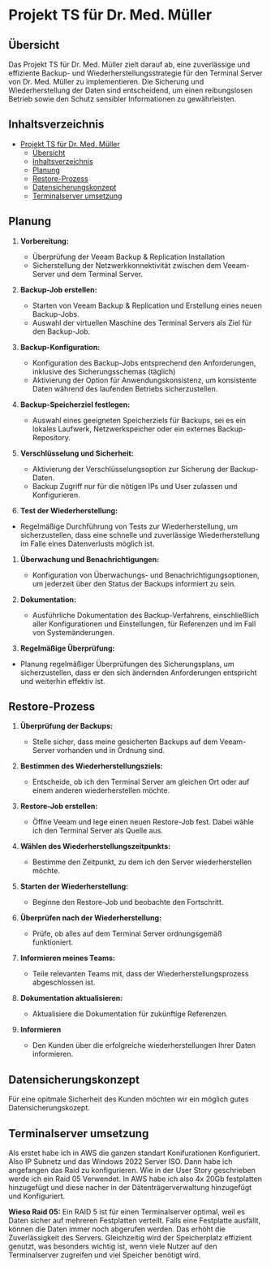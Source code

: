 # Projekt TS für Dr. Med. Müller

## Übersicht 

Das Projekt TS für Dr. Med. Müller zielt darauf ab, eine zuverlässige und effiziente Backup- und Wiederherstellungsstrategie für den Terminal Server von Dr. Med. Müller zu implementieren. Die Sicherung und Wiederherstellung der Daten sind entscheidend, um einen reibungslosen Betrieb sowie den Schutz sensibler Informationen zu gewährleisten.

## Inhaltsverzeichnis


- [Projekt TS für Dr. Med. Müller](#projekt-ts-für-dr-med-müller)
  - [Übersicht](#übersicht)
  - [Inhaltsverzeichnis](#inhaltsverzeichnis)
  - [Planung](#planung)
  - [Restore-Prozess](#restore-prozess)
  - [Datensicherungskonzept](#datensicherungskonzept)
  - [Terminalserver umsetzung](#terminalserver-umsetzung)
## Planung

1. **Vorbereitung:**
   - Überprüfung der Veeam Backup & Replication Installation 
   - Sicherstellung der Netzwerkkonnektivität zwischen dem Veeam-Server und dem Terminal Server.

2. **Backup-Job erstellen:**
   - Starten von Veeam Backup & Replication und Erstellung eines neuen Backup-Jobs.
   - Auswahl der virtuellen Maschine des Terminal Servers als Ziel für den Backup-Job.

3. **Backup-Konfiguration:**
   - Konfiguration des Backup-Jobs entsprechend den Anforderungen, inklusive des Sicherungsschemas (täglich)
   - Aktivierung der Option für Anwendungskonsistenz, um konsistente Daten während des laufenden Betriebs sicherzustellen.

4. **Backup-Speicherziel festlegen:**
   - Auswahl eines geeigneten Speicherziels für Backups, sei es ein lokales Laufwerk, Netzwerkspeicher oder ein externes Backup-Repository.


5. **Verschlüsselung und Sicherheit:**
   - Aktivierung der Verschlüsselungsoption zur Sicherung der Backup-Daten.
   - Backup Zugriff nur für die nötigen IPs und User zulassen und Konfigurieren.

6. **Test der Wiederherstellung:**
  - Regelmäßige Durchführung von Tests zur Wiederherstellung, um sicherzustellen, dass eine schnelle und zuverlässige Wiederherstellung im Falle eines Datenverlusts möglich ist.

1. **Überwachung und Benachrichtigungen:**
   - Konfiguration von Überwachungs- und Benachrichtigungsoptionen, um jederzeit über den Status der Backups informiert zu sein.

2. **Dokumentation:**
   - Ausführliche Dokumentation des Backup-Verfahrens, einschließlich aller Konfigurationen und Einstellungen, für Referenzen und im Fall von Systemänderungen.

 3. **Regelmäßige Überprüfung:**
   - Planung regelmäßiger Überprüfungen des Sicherungsplans, um sicherzustellen, dass er den sich ändernden Anforderungen entspricht und weiterhin effektiv ist.

## Restore-Prozess

1. **Überprüfung der Backups:**
   - Stelle sicher, dass meine gesicherten Backups auf dem Veeam-Server vorhanden und in Ordnung sind.

2. **Bestimmen des Wiederherstellungsziels:**
   - Entscheide, ob ich den Terminal Server am gleichen Ort oder auf einem anderen wiederherstellen möchte.

3. **Restore-Job erstellen:**
   - Öffne Veeam und lege einen neuen Restore-Job fest. Dabei wähle ich den Terminal Server als Quelle aus.

4. **Wählen des Wiederherstellungszeitpunkts:**
   - Bestimme den Zeitpunkt, zu dem ich den Server wiederherstellen möchte.

5. **Starten der Wiederherstellung:**
   - Beginne den Restore-Job und beobachte den Fortschritt.

6. **Überprüfen nach der Wiederherstellung:**
   - Prüfe, ob alles auf dem Terminal Server ordnungsgemäß funktioniert.

7. **Informieren meines Teams:**
   - Teile relevanten Teams mit, dass der Wiederherstellungsprozess abgeschlossen ist.

8. **Dokumentation aktualisieren:**
   - Aktualisiere die Dokumentation für zukünftige Referenzen.

9. **Informieren**
   - Den Kunden über die erfolgreiche wiederherstellungen Ihrer Daten informieren.



## Datensicherungskonzept

Für eine opitmale Sicherheit des Kunden möchten wir ein möglich gutes Datensicherungskozept.











## Terminalserver umsetzung
Als erstet habe ich in AWS die ganzen standart Konifurationen Konfiguriert. Also IP Subnetz und das Windows 2022 Server ISO.
Dann habe ich angefangen das Raid zu konfigurieren. Wie in der User Story geschrieben werde ich ein Raid 05 Verwendet.
In AWS habe ich also 4x 20Gb festplatten hinzugefügt und diese nacher in der Dätenträgerverwaltung hinzugefügt und Konfiguriert.

**Wieso Raid 05:**
Ein RAID 5 ist für einen Terminalserver optimal, weil es Daten sicher auf mehreren Festplatten verteilt. Falls eine Festplatte ausfällt, können die Daten immer noch abgerufen werden. Das erhöht die Zuverlässigkeit des Servers. Gleichzeitig wird der Speicherplatz effizient genutzt, was besonders wichtig ist, wenn viele Nutzer auf den Terminalserver zugreifen und viel Speicher benötigt wird.
